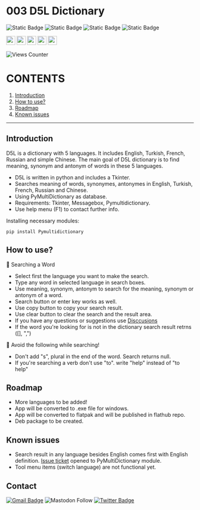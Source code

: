 # 003 D5L Dictionary

![Static Badge](https://img.shields.io/badge/python-tkinter-blue?logo=python)
![Static Badge](https://img.shields.io/badge/python-pymultidictionary-blue?logo=python)
![Static Badge](https://img.shields.io/badge/IDE-VsCode-blue)
![Static Badge](https://img.shields.io/badge/D5L-Dictionary-orange)


<img src="https://hatscripts.github.io/circle-flags/flags/uk.svg" width="24"> <img src="https://hatscripts.github.io/circle-flags/flags/tr.svg" width="24"> <img src="https://hatscripts.github.io/circle-flags/flags/fr.svg" width="24"> <img src="https://hatscripts.github.io/circle-flags/flags/cn.svg" width="24"> <img src="https://hatscripts.github.io/circle-flags/flags/ru.svg" width="24">


![Views Counter](https://views-counter.vercel.app/badge?pageId=https%3A%2F%2Fgithub%2Ecom%2Fstorlak%2FPythonMiniProjects&leftColor=000000&rightColor=0adb3f&type=total&label=Viewers&style=none)

# CONTENTS
1. [Introduction](#introduction)
2. [How to use?](#how-to-use)
3. [Roadmap](#roadmap)
4. [Known issues](#known-issues)

**********************************

## Introduction

D5L is a dictionary with 5 languages. It includes English, Turkish, French, Russian and simple Chinese.
The main goal of D5L dictionary is to find meaning, synonym and antonym of words in these 5 languages.

- D5L is written in python and includes a Tkinter.
- Searches meaning of words, synonymes, antonymes in English, Turkish, French, Russian and Chinese.
- Using PyMultiDictionary as database.
- Requirements: Tkinter, Messagebox, Pymultidictionary.
- Use help menu (F1) to contact further info.

Installing necessary modules:

```
pip install Pymultidictionary
```

## How to use?

🌟 Searching a Word

- Select first the language you want to make the search.
- Type any word in selected language in search boxes.
- Use meaning, synonym, antonym to search for the meaning, synonym or antonym of a word.
- Search button or enter key works as well.
- Use copy button to copy your search result.
- Use clear button to clear the search and the result area.
- If you have any questions or suggestions use [Disccusions](https://github.com/storlak/PythonMiniProjects/discussions)
- If the word you're looking for is not in the dictionary search result retrns ([], ",")

🌟 Avoid the following while searching!

- Don't add "s", plural in the end of the word. Search returns null.
- If you're searching a verb don't use "to". write "help" instead of "to help"

## Roadmap

- More languages to be added!
- App will be converted to .exe file for windows.
- App will be converted to flatpak and will be published in flathub repo.
- Deb package to be created.

## Known issues

- Search result in any language besides English comes first with English definition. [Issue ticket](https://github.com/storlak/PythonMiniProjects/issues/2) opened to PyMultiDictionary module.
- Tool menu items (switch language) are not functional yet.

## Contact
[![Gmail Badge](https://img.shields.io/badge/-serdartorlak-c14438?style=flat&logo=Gmail&logoColor=white&link=mailto:serdartorlak@gmail.com)](mailto:serdartorlak@gmail.com)
![Mastodon Follow](https://img.shields.io/mastodon/follow/111266776829036638?style=flat&logo=mastodon&color=blue)
[![Twitter Badge](https://img.shields.io/badge/-@serdartorlak-1ca0f1?style=flat&labelColor=1ca0f1&logo=twitter&logoColor=white&link=https://twitter.com/serdartorlak)](https://twitter.com/serdartorlak)


